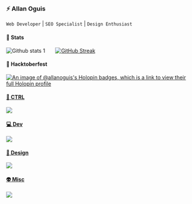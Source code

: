 <h3>⚡ Allan Oguis </h3>

`Web Developer` | `SEO Specialist` | `Design Enthusiast`

<h4>💎 Stats </h4>

![Github stats 1](https://github-readme-stats.vercel.app/api?username=allanoguis&hide_border=true&show_icons=true&theme=gruvbox) &nbsp; &nbsp; &nbsp; [![GitHub Streak](https://github-readme-streak-stats.herokuapp.com?user=allanoguis&theme=gruvbox&hide_border=true)](https://git.io/streak-stats)

#### 👾 Hacktoberfest

[![An image of @allanoguis's Holopin badges, which is a link to view their full Holopin profile](https://holopin.me/allanoguis)](https://holopin.io/@allanoguis)

<p align="left">
  <a href="https://skillicons.dev">
    <h4>🐙 CTRL</h4> <img src="https://skillicons.dev/icons?i=git,github,gitlab,githubactions" />
  </a>
</p>

<p align="left">
  <a href="https://skillicons.dev">
    <h4>💻 Dev</h4> <img src="https://skillicons.dev/icons?i=html,css,bootstrap,js,ts,jquery,nextjs,react,tailwind" />
  </a>
</p>

<p align="left">
  <a href="https://skillicons.dev">
    <h4>🎨 Design</h4> <img src="https://skillicons.dev/icons?i=ps,ai,figma,sketchup,blender" />
  </a>
</p>

<p align="left">
  <a href="https://skillicons.dev">
    <h4>👽 Misc</h4> <img src="https://skillicons.dev/icons?i=discord,bots,vscode,notion,md" />
  </a>
</p>





